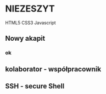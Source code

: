 # NIEZESZYT
HTML5
CSS3
Javascript
## Nowy akapit
### ok
## kolaborator - współpracownik
## SSH - secure Shell
